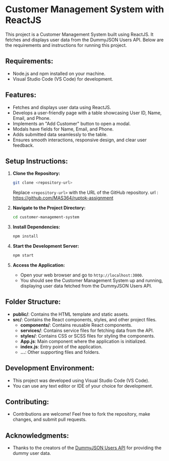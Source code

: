 # Customer Management System with ReactJS

This project is a Customer Management System built using ReactJS. It fetches and displays user data from the DummyJSON Users API. Below are the requirements and instructions for running this project.

## Requirements:
- Node.js and npm installed on your machine.
- Visual Studio Code (VS Code) for development.

## Features:


- Fetches and displays user data using ReactJS.
- Develops a user-friendly page with a table showcasing User ID, Name, Email, and Phone.
- Implements an "Add Customer" button to open a modal.
- Modals have fields for Name, Email, and Phone.
- Adds submitted data seamlessly to the table.
- Ensures smooth interactions, responsive design, and clear user feedback.



## Setup Instructions:

1. **Clone the Repository:**

    ```bash
    git clone <repository-url>
    ```

    Replace `<repository-url>` with the URL of the GitHub repository.
    url : https://github.com/MAS364/ruptok-assignment

3. **Navigate to the Project Directory:**

    ```bash
    cd customer-management-system
    ```

4. **Install Dependencies:**

    ```bash
    npm install
    ```

5. **Start the Development Server:**

    ```bash
    npm start
    ```

6. **Access the Application:**
    - Open your web browser and go to `http://localhost:3000`.
    - You should see the Customer Management System up and running, displaying user data fetched from the DummyJSON Users API.

## Folder Structure:

- **public/**: Contains the HTML template and static assets.
- **src/**: Contains the React components, styles, and other project files.
    - **components/**: Contains reusable React components.
    - **services/**: Contains service files for fetching data from the API.
    - **styles/**: Contains CSS or SCSS files for styling the components.
    - **App.js**: Main component where the application is initialized.
    - **index.js**: Entry point of the application.
    - **...**: Other supporting files and folders.

## Development Environment:

- This project was developed using Visual Studio Code (VS Code).
- You can use any text editor or IDE of your choice for development.

## Contributing:

- Contributions are welcome! Feel free to fork the repository, make changes, and submit pull requests.


## Acknowledgments:

- Thanks to the creators of the [DummyJSON Users API](https://dummyjson.com/) for providing the dummy user data.



